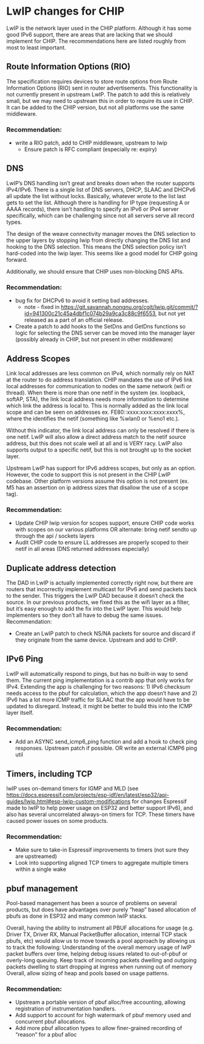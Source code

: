 # LwIP changes for CHIP

LwIP is the network layer used in the CHIP platform. Although it has some good
IPv6 support, there are areas that are lacking that we should implement for
CHIP. The recommendations here are listed roughly from most to least important.

## Route Information Options (RIO)

The specification requires devices to store route options from Route
Information Options (RIO) sent in router advertisements. This functionality is
not currently present in upstream LwIP. The patch to add this is relatively
small, but we may need to upstream this in order to require its use in CHIP. It
can be added to the CHIP version, but not all platforms use the same middleware.

### Recommendation:

-   write a RIO patch, add to CHIP middleware, upstream to lwip
    -   Ensure patch is RFC compliant (especially re: expiry)

## DNS

LwIP’s DNS handling isn’t great and breaks down when the router supports
IPv4/IPv6. There is a single list of DNS servers, DHCP, SLAAC and DHCPv6 all
update the list without locks. Basically, whatever wrote to the list last gets
to set the list. Although there is handling for IP type (requesting A or AAAA
records), there isn’t handling to specify an IPv6 or IPv4 server specifically,
which can be challenging since not all servers serve all record types.

The design of the weave connectivity manager moves the DNS selection to the
upper layers by stopping lwip from directly changing the DNS list and hooking to
the DNS selection. This means the DNS selection policy isn’t hard-coded into the
lwip layer. This seems like a good model for CHIP going forward.

Additionally, we should ensure that CHIP uses non-blocking DNS APIs.

### Recommendation:

-   bug fix for DHCPv6 to avoid it setting bad addresses.
    -   note - fixed in
        https://git.savannah.nongnu.org/cgit/lwip.git/commit/?id=941300c21c45a4dbf1c074b29a9ca3c88c9f6553,
        but not yet released as a part of an official release.
-   Create a patch to add hooks to the SetDns and GetDns functions so logic for
    selecting the DNS server can be moved into the manager layer (possibly
    already in CHIP, but not present in other middleware)

## Address Scopes

Link local addresses are less common on IPv4, which normally rely on NAT at the
router to do address translation. CHIP mandates the use of IPv6 link local
addresses for communication to nodes on the same network (wifi or thread). When
there is more than one netif in the system (ex. loopback, softAP, STA), the link
local address needs more information to determine which link the address is
local to. This is normally added as the link local scope and can be seen on
addresses ex. FE80::xxxx:xxxx:xxxx:xxxx%<scope>, where the <scope> identifies
the netif (something like %wlan0 or %eno1 etc.).

Without this indicator, the link local address can only be resolved if there is
one netif. LwIP will also allow a direct address match to the netif source
address, but this does not scale well at all and is VERY racy. LwIP also
supports output to a specific netif, but this is not brought up to the socket
layer.

Upstream LwIP has support for IPv6 address scopes, but only as an option.
However, the code to support this is not present in the CHIP LwIP codebase.
Other platform versions assume this option is not present (ex. M5 has an
assertion on ip address sizes that disallow the use of a scope tag).

### Recommendation:

-   Update CHIP lwip version for scopes support, ensure CHIP code works with
    scopes on our various platforms OR alternate: bring netif sendto up through
    the api / sockets layers
-   Audit CHIP code to ensure LL addresses are properly scoped to their netif in
    all areas (DNS returned addresses especially)

## Duplicate address detection

The DAD in LwIP is actually implemented correctly right now, but there are
routers that incorrectly implement multicast for IPv6 and send packets back to
the sender. This triggers the LwIP DAD because it doesn’t check the source. In
our previous products, we fixed this as the wifi layer as a filter, but it’s
easy enough to add the fix into the LwIP layer. This would help implementers so
they don’t all have to debug the same issues. Recommendation:

-   Create an LwIP patch to check NS/NA packets for source and discard if they
    originate from the same device. Upstream and add to CHIP.

## IPv6 Ping

LwIP will automatically respond to pings, but has no built-in way to send them.
The current ping implementation is a contrib app that only works for IPv4.
Extending the app is challenging for two reasons: 1) IPv6 checksum needs access
to the pbuf for calculation, which the app doesn’t have and 2) IPv6 has a lot
more ICMP traffic for SLAAC that the app would have to be updated to disregard.
Instead, it might be better to build this into the ICMP layer itself.

### Recommendation:

-   Add an ASYNC send_icmp6_ping function and add a hook to check ping
    responses. Upstream patch if possible. OR write an external ICMP6 ping util

## Timers, including TCP

lwIP uses on-demand timers for IGMP and MLD (see
https://docs.espressif.com/projects/esp-idf/en/latest/esp32/api-guides/lwip.html#esp-lwip-custom-modifications
for changes Espressif made to lwIP to help power usage on ESP32 and better
support IPv6), and also has several uncorrelated always-on timers for TCP. These
timers have caused power issues on some products.

### Recommendation:

-   Make sure to take-in Espressif improvements to timers (not sure they are
    upstreamed)
-   Look into supporting aligned TCP timers to aggregate multiple timers within
    a single wake

## pbuf management

Pool-based management has been a source of problems on several products, but
does have advantages over purely “heap” based allocation of pbufs as done in
ESP32 and many common lwIP stacks.

Overall, having the ability to instrument all PBUF allocations for usage (e.g.
Driver TX, Driver RX, Manual PacketBuffer allocation, internal TCP stack pbufs,
etc) would allow us to move towards a pool approach by allowing us to track the
following: Understanding of the overall memory usage of lwIP packet buffers over
time, helping debug issues related to out-of-pbuf or overly-long queuing. Keep
track of incoming packets dwelling and outgoing packets dwelling to start
dropping at ingress when running out of memory Overall, allow sizing of heap and
pools based on usage patterns.

### Recommendation:

-   Upstream a portable version of pbuf alloc/free accounting, allowing
    registration of instrumentation handlers.
-   Add support to account for high watermark of pbuf memory used and concurrent
    pbuf allocations.
-   Add more pbuf allocation types to allow finer-grained recording of “reason”
    for a pbuf alloc
